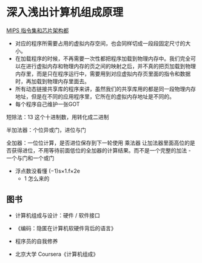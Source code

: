# 深入浅出计算机组成原理

[MIPS 指令集和芯片架构都](https://www.mips.com/mipsopen/) 

* 对应的程序所需要占用的虚拟内存空间，也会同样切成一段段固定尺寸的大小。
* 在加载程序的时候，不再需要一次性都把程序加载到物理内存中。我们完全可以在进行虚拟内存和物理内存的页之间的映射之后，并不真的把页加载到物理内存里，而是只在程序运行中，需要用到对应虚拟内存页里面的指令和数据时，再加载到物理内存里面去。
* 所有动态链接共享库的程序来讲，虽然我们的共享库用的都是同一段物理内存地址，但是在不同的应用程序里，它所在的虚拟内存地址是不同的。
* 每个程序自己维护一张GOT

短除法：13 这个十进制数，用转化成二进制

半加法器：个位异或门，进位与门

全加器：一位位计算，是否进位保存到下一轮使用
乘法器
	让加法器里面高位的是否获得进位，不用等待前面低位的全加器的计算结果。而不是一个完整的加法
	- 一个与门和一个或门

* 浮点数没看懂
(−1)s×1.f×2e 
	- 1 怎么来的


## 图书

* 计算机组成与设计：硬件 / 软件接口
* 《编码：隐匿在计算机软硬件背后的语言》
* 程序员的自我修养

* 北京大学 Coursera《计算机组成》